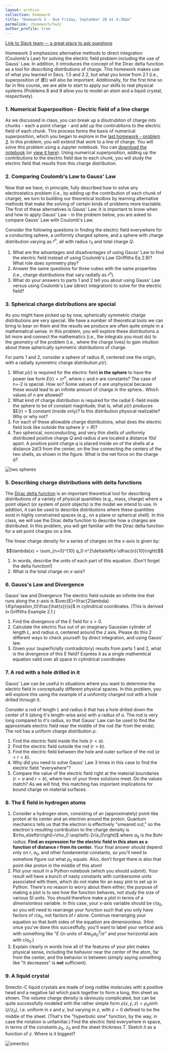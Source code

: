 ```yaml
---
layout: archive
collection: homework
title: "Homework 3 - Due Friday, September 20 at 4:30pm"
permalink: /homework/hw3/
author_profile: true
---
```

[Link to Slack team -- a great place to ask questions](https://ph410f19.slack.com)

Homework 3 emphasizes alternative methods to direct integration (Coulomb's Law) for solving the electric field problem including the use of Gauss' Law. In addition, it introduces the concept of the Dirac delta function as a tool for describing distributions of charge. This homework makes use of what you learned in Secs. 1.5 and 2.2, but what you know from 2.1 (i.e., superposition of ($\mathbf{E}$)) will also be important. Additionally, for the first time so far in this course, we are able to start to apply our skills to real physical systems (Problems 8 and 9 allow you to model an atom and a liquid crystal, respectively).

### 1. Numerical Superposition - Electric field of a line charge

As we discussed in class, you can break up a disutrubiton of charge into chunks - each a point charge - and add up the contirubtions to the electric field of each chunk. This process forms the basis of numerical superposition, which you began to explore in the [last homework - problem 3](./homework2.html). In this problem, you will extend that work to a line of charge. You will solve this problem using a Jupyter notebook. You can [download the notebook](../../jupyter/HW3_Electric_Field_Line_Charge.ipynb) (or [view it here](https://github.com/emtilt/ph410f19/blob/master/jupyter/HW3_Electric_Field_Line_Charge.ipynb)). Using numerical superposition, adding up the contributions to the electric field due to each chunk, you will study the electric field that results from this charge distribution.

### 2. Comparing Coulomb's Law to Gauss' Law

Now that we have, in principle, fully described how to solve any electrostatics problem (i.e., by adding up the contribution of each chunk of charge), we turn to building our theoretical toolbox by learning alternative methods that make the solving of certain kinds of problems more tractable. The first of these alternatives is Gauss' Law. It is important to know when and how to apply Gauss' Law - in the problem below, you are asked to compare Gauss' Law with Coulomb's Law.

Consider the following questions in finding the electric field everywhere for a conducting sphere, a uniformly charged sphere, and a sphere with charge distribution varying as $r^n$, all with radius $r_0$ and total charge $Q$:

1. What are the advantages and disadvantages of using Gauss' Law to find the electric field instead of using Coulomb's Law (Griffiths Eq 2.8)?  What role does symmetry play?
2. Answer the same questions for three cubes with the same properties (i.e., charge distributions that vary radially as $r^n$).
3. What do your answers to parts 1 and 2 tell you about using Gauss' Law versus using Coulomb's Law (direct integration) to solve for the electric field?

### 3. Spherical charge distributions are special

As you might have picked up by now, spherically symmetric charge distributions are very special. We have a number of theoretical tools we can bring to bear on them and the results we produce are often quite simple in a mathematical sense. In this problem, you will explore these distributions a bit more and connect the mathematics (i.e., the integrals you must do) to the geometry of the problem (i.e., where the charge lives) to gain intuition about these spherically symmetric distributions of charge.

For parts 1 and 2, consider a sphere of radius $R$, centered one the origin, with a radially symmetric charge distribution $\rho(r)$.

1. What $\rho(r)$ is required for the electric field **in the sphere** to have the power law form $E(r) = cr^n$, where $c$ and $n$ are constants? The case of n=-2 is special. How so? Some values of $n$ are unphysical because these would lead to an infinite amount of charge in the sphere.. Which values of $n$ are allowed?
2. What kind of charge distribution is required for the radial E-field inside the sphere to be of constant magnitude; that is, what $\rho(r)$ produces $E(r) = $ constant (inside only)? Is this distribution physical realizable? Why or why not?
3. For each of these allowable charge distributions, what does the electric field look like outside the sphere ($r>R$)?
4. Two spherical, nonconducting, and very thin shells of uniformly distributed positive charge $Q$ and radius $d$ are located a distance 10$d$ apart. A positive point charge $q$ is placed inside on of the shells at a distance $2d/3$ from the center, on the line connecting the centers of the two shells, as shown in the figure. What is the net force on the charge $q$?

![two spheres](../../images/hw3-gre_problem.png "two spheres")


### 5. Describing charge distributions with delta functions

The [Dirac delta function](https://en.wikipedia.org/wiki/Dirac_delta_function) is an important theoretical tool for describing distributions of a variety of physical quantities (e.g., mass, charge) where a point object (or system of point objects) is the model we intend to use. In addition, it can be used to describe distributions where these quantities exist in highly constrained spaces (e.g., on a plane or spherical shell). In this class, we will use the Dirac delta function to describe how a charges are distributed. In this problem, you will get familiar with the Dirac delta function for a set point charges on a line.

The linear charge density for a series of charges on the $x$-axis is given by:

$$\lambda(x) = \sum_{n=0}^{10} q_0 n^2\delta\left(x-\dfrac{n}{10}\right)$$

1. In words, describe the units of each part of this equation. (Don't forget the delta function!)
2. What is the total charge on $x$-axis?

### 6. Gauss's Law and Divergence
Gauss’ law and Divergence 
The electric field outside an infinite line that runs along the z-axis is  $\vec{E}=\frac{2\lambda}{4\pi\epsilon_0}\frac{\hat{s}}{s}$
in cylindrical coordinates. (This is derived in Griffiths Example 2.1.) 

1. Find the divergence of the E field for $s>0$. 
2. Calculate the electric flux out of an imaginary Gaussian cylinder of length $L$, and radius $a$, centered around the $z$ axis. Please do this 2 different ways to check yourself: by direct integration, and using Gauss' law. 
3.  Given your (superficially contradictory) results from parts 1 and 2, what is the divergence of this E field?  Express it as a single mathemtical equation valid over all space in cylindrical coordinates


### 7. A rod with a hole drilled in it

Gauss' Law can be useful in situations where you want to determine the electric field in conceptually different physical spaces. In this problem, you will explore this using the example of a uniformly charged rod with a hole drilled through it.

Consider a rod of length $L$ and radius $b$ that has a hole drilled down the center of it (along it's length-wise axis) with a radius of $a$. The rod is very long compared to it's radius, so that Gauss' Law can be used to find the approximate electric field near the middle of the rod (far from the ends). The rod has a uniform charge distribution $\rho$. 

1. Find the electric field inside the hole ($r<a$).
2. Find the electric field outside the rod ($r>b$).
3. Find the electric field between the hole and outer surface of the rod ($a<r<b$).
4. Why did you need to solve Gauss' Law 3 times in this case to find the electric field "everywhere"?
5. Compare the value of the electric field right at the material boundaries ($r=a$ and $r=b$), where two of your three solutions meet. Do the values match? As we will find, this matching has important implications for bound charge on material surfaces.

### 8. The E field in hydrogen atoms

1. Consider a hydrogen atom, consisting of an (approximately) point-like proton at its center and an electron around the proton. Quantum mechanics tells us that the electron is effectively "smeared out," so the electron's resulting contribution to the charge density is $\rho_e\left(r\right)=\rho_0 \exp\left⁡(-2r/a_0\right)$ where $a_0$ is the Bohr radius. **Find an expression for the electric field in this atom as a function of distance $r$ from its center.** Your final answer should depend only on $r$, $a_0$, and other fundamental constants, so you'll need to somehow figure out what $\rho_0$ equals. Also, don’t forget there is also that point-like proton in the middle of this atom!
2. Plot your result in a Python notebook (which you should submit). Your result will have a bunch of nasty constants with cumbersome units associated with them, which do not make for an easy plot to set up in Python. There's no reason to worry about them either; the purpose of making a plot is to see how the function behaves, not study the size of various SI units. You should therefore make a plot in terms of a *dimensionless* variable. In this case, your x-axis variable should be $r/a_0$, so you will need to rearrange your function such that you only have factors of $r/a_0$, not factors of $r$ alone. Continue rearranging your equation so that *both* sides of the equation are dimensionless. (Hint: once you've done this succesffully, you'll want to label your vertical axis with something like "$E$ (in units of $4\pi\epsilon_0 a_0^2/e$" and your horizontal axis with $r/a_0$.)
3. Explain clearly in words how all of  the features of your plot makes physical sense, including the behavior near the center of the atom, far from the center, and the behavior in between (simply saying something like "it decreases" is **not** sufficient).


### 9. A liquid crystal
Smectic-C liquid crystals are made of long rodlike molecules with a positive head and a negative tail which pack together to form a long, thin sheet as shown.  The volume charge density is obviously complicated, but can be quite successfully modeled with the rather simple form  $\rho(x,y,z)=\rho_0 \sinh\left(z/z_0\right)$, i.e. uniform in $x$ and $y$, but varying in $z$, with $z = 0$ defined to be the middle of the sheet. (That's the "hyperbolic sine" function, by the way, in case the notation is unfamiliar.) Find the electric field everywhere in space, in terms of the constants $\rho_0$, $z_0$ and the sheet thickness $T$. Sketch it as a function of $z$. Where is it biggest?

![smecticc](../../images/hw3-smecticc.png "smecticc")


